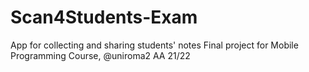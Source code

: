 # Scan4Students-Exam
App for collecting and sharing students' notes Final project for Mobile Programming Course, @uniroma2 AA 21/22
